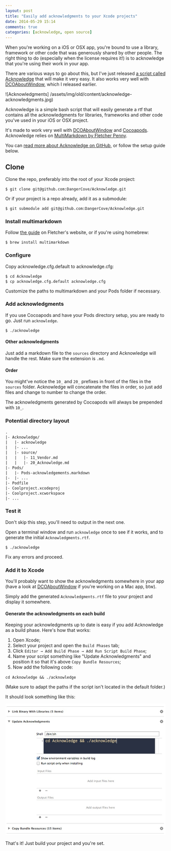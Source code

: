 ```yaml
---
layout: post
title: "Easily add acknowledgments to your Xcode projects"
date: 2014-05-29 15:14
comments: true
categories: [acknowledge, open source]
---
```


When you're working on a iOS or OSX app, you're bound to use a library, framework or other code that was generously shared by other people. The right thing to do (especially when the license requires it!) is to acknowledge that you're using their work in your app.

There are various ways to go about this, but I've just released [a script called Acknowledge](https://github.com/DangerCove/Acknowledge/) that will make it very easy. It also works very well with [DCOAboutWindow](https://github.com/DangerCove/DCOAboutWindow), which I released earlier.

![Acknowledgments] /assets/img/old/content/acknowledge-acknowledgments.jpg)

<!-- more -->

Acknowledge is a simple bash script that will easily generate a rtf that contains all the acknowledgments for libraries, frameworks and other code you've used in your iOS or OSX project.

It's made to work very well with [DCOAboutWindow](https://github.com/DangerCove/DCOAboutWindow) and [Cocoapods](http://www.cocoapods.org). Acknowledge relies on [MultiMarkdown by Fletcher Penny](http://fletcherpenney.net/multimarkdown).

You can [read more about Acknowledge on GitHub](https://github.com/DangerCove/Acknowledge/), or follow the setup guide below.

## Clone 

Clone the repo, preferably into the root of your Xcode project:

    $ git clone git@github.com:DangerCove/Acknowledge.git

Or if your project is a repo already, add it as a submodule:

    $ git submodule add git@github.com:DangerCove/Acknowledge.git

### Install multimarkdown

Follow [the guide](http://fletcherpenney.net/multimarkdown/install) on Fletcher's website, or if you're using homebrew:

    $ brew install multimarkdown

### Configure

Copy acknowledge.cfg.default to acknowledge.cfg:

    $ cd Acknowledge
    $ cp acknowledge.cfg.default acknowledge.cfg

Customize the paths to multimarkdown and your Pods folder if necessary.

### Add acknowledgments

If you use Cocoapods and have your Pods directory setup, you are ready to go. Just run `acknowledge`.

    $ ./acknowledge

#### Other acknowledgments

Just add a markdown file to the `sources` directory and Acknowledge will handle the rest. Make sure the extension is `.md`.

#### Order

You might've notice the `10_` and `20_` prefixes in front of the files in the `sources` folder. Acknowledge will concatenate the files in order, so just add files and change to number to change the order.

The acknowledgments generated by Cocoapods will always be prepended with `10_`.

### Potential directory layout

    .
    |- Acknowledge/
    |   |- acknowledge
    |   |- ...
    |   |- source/
    |   |   |- 11_Vendor.md
    |   |   |- 20_Acknowledge.md
    |- Pods/
    |   |- Pods-acknowledgements.markdown
    |-  |- ...
    |- Podfile
    |- Coolproject.xcodeproj
    |- Coolproject.xcworkspace
    |- ...

### Test it

Don't skip this step, you'll need to output in the next one.

Open a terminal window and run `acknowledge` once to see if it works, and to generate the initial `Acknowledgments.rtf`.

    $ ./acknowledge

Fix any errors and proceed.

### Add it to Xcode

You'll probably want to show the acknowledgments somewhere in your app (have a look at [DCOAboutWindow](https://github.com/DangerCove/DCOAboutWindow) if you're working on a Mac app, btw).

Simply add the generated `Acknowledgments.rtf` file to your project and display it somewhere.

#### Generate the acknowledgments on each build

Keeping your acknowledgments up to date is easy if you add Acknowledge as a build phase. Here's how that works:

1. Open Xcode;
1. Select your project and open the `Build Phases` tab;
1. Click `Editor → Add Build Phase → Add Run Script Build Phase`;
1. Name your script something like "Update Acknowledgments" and position it so that it's above `Copy Bundle Resources`;
1. Now add the following code:

`cd Acknowledge && ./acknowledge`

(Make sure to adapt the paths if the script isn't located in the default folder.)

It should look something like this:

![Acknowledge build phase](/assets/img/old/content/acknowledge-buildphase.jpg)

That's it! Just build your project and you're set.
